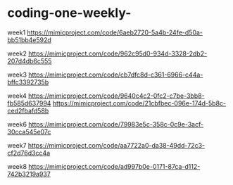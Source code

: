 # coding-one-weekly-
week1
https://mimicproject.com/code/6aeb2720-5a4b-24fe-d50a-bb51bb4e592d

week2
https://mimicproject.com/code/962c95d0-934d-3328-2db2-207d4db6c555

week3
https://mimicproject.com/code/cb7dfc8d-c361-6966-c44a-bffc3392735b

week4
https://mimicproject.com/code/9640c4c2-0fc2-c7be-3bb8-fb585d637994
https://mimicproject.com/code/21cbfbec-096e-174d-5b8c-ced2fbafd58b

week6
https://mimicproject.com/code/79983e5c-358c-0c9e-3acf-30cca545e07c

week7
https://mimicproject.com/code/aa7722a0-da38-49dd-72c3-cf2d76d3cc4a

week8
https://mimicproject.com/code/ad997b0e-0171-87ca-d112-742b3219a937
